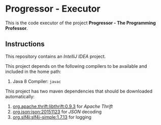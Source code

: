 # Progressor - Executor

This is the code executor of the project **Progressor - The Programming Professor**.

## Instructions

This repository contains an *IntelliJ IDEA* project.

This project depends on the following compilers to be available and included in the home path:

1. Java 8 Compiler: `javac`

This project has two maven dependencies that should be downloaded automatically:

1. [org.apache.thrift:libthrift:0.9.3](http://mvnrepository.com/artifact/org.apache.thrift/libthrift/0.9.3)
   for *Apache Thrift*
2. [org.json:json:20151123](http://mvnrepository.com/artifact/org.json/json/20151123)
   for *JSON* decoding
3. [org.slf4j:slf4j-simple:1.7.13](http://mvnrepository.com/artifact/org.slf4j/slf4j-simple/1.7.13)
   for logging
